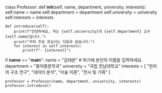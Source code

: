 class Professor:
    def __init__(self, name, department, university, interests):
        self.name = name
        self.department = department
        self.university = university
        self.interests = interests

    def introduce(self):
        print(f"안녕하세요, 저는 {self.university}의 {self.department} 교수 {self.name}입니다.")
        print("저의 주요 관심사는 다음과 같습니다:")
        for interest in self.interests:
            print(f"- {interest}")

if __name__ == "__main__":
    name = "김태완"  # 여기에 본인의 이름을 입력하세요.
    department = "중어중문학과"
    university = "국립 전남대학교"
    interests = [
        "한자의 구조 연구",
        "데이터 분석",
        "미술 이론",
        "전시 및 기획"
    ]

    professor = Professor(name, department, university, interests)
    professor.introduce()
